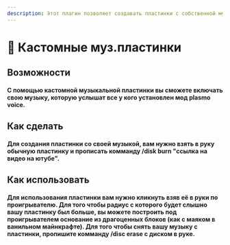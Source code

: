 ```yaml
---
description: Этот плагин позволяет создавать пластинки с собственной музыкой
---
```


# 🎼 Кастомные муз.пластинки

## Возможности

#### С помощью кастомной музыкальной пластинки вы сможете включать свою музыку, которую услышат все у кого установлен мод plasmo voice.

## Как сделать

#### Для создания пластинки со своей музыкой, вам нужно взять в руку обычную пластинку и прописать комманду /disk burn "ссылка на видео на ютубе". 

## Как использовать

#### Для использования пластинки вам нужно кликнуть взяв её в руки по проигрывателю. Для того чтобы радиус с которого будет слышно вашу пластинку был больше, вы можете построить под проигрывателем основание из драгоценных блоков (как с маяком в ванильном майнкрафте). Для того чтобы снять вашу музыку с пластинки, пропишите комманду /disc erase с диском в руке.
